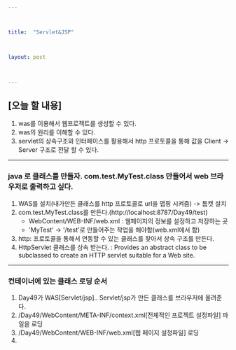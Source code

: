 ```yaml
---



title:  "Servlet&JSP"



layout: post



---
```



## [오늘 할 내용]
1. was를 이용해서 웹프로젝트를 생성할 수 있다.
2. was의 원리를 이해할 수 있다.
3. servlet의 상속구조와 인터페이스를 활용해서 http 프로토콜을 통해 값을 	Client -> Server 구조로 전달 할 수 있다.

***

### java 로 클래스를 만들자. com.test.MyTest.class 만들어서 web 브라우저로 출력하고 싶다.
1. WAS를 설치(내가만든 클래스를 http 프로토콜로 url을 맵핑 시켜줌) -> 톰캣 설치
2. com.test.MyTest.class를 만든다.(http://localhost:8787/Day49/test)
	- WebContent/WEB-INF/web.xml : 웹페이지의 정보를 설정하고 저장하는 곳
	- 'MyTest' -> '/test'로 만들어주는 작업을 해야함(web.xml에서 함)
3. http: 프로토콜을 통해서 연동할 수 있는 클래스를 찾아서 상속 구조를 만든다.
4. HttpServlet 클래스를 상속 받는다.
	: Provides an abstract class to be subclassed to create an HTTP servlet suitable for a Web site.


***
### 컨테이너에 있는 클래스 로딩 순서
1. Day49가 WAS[Servlet/jsp].. Servlet/jsp가 만든 클래스를 브라우저에 올려준다.
2. /Day49/WebContent/META-INF/context.xml[전체적인 프로젝트 설정파일] 파일을 로딩
3. /Day49/WebContent/WEB-INF/web.xml[웹 페이지 설정파일] 로딩
4. 
























